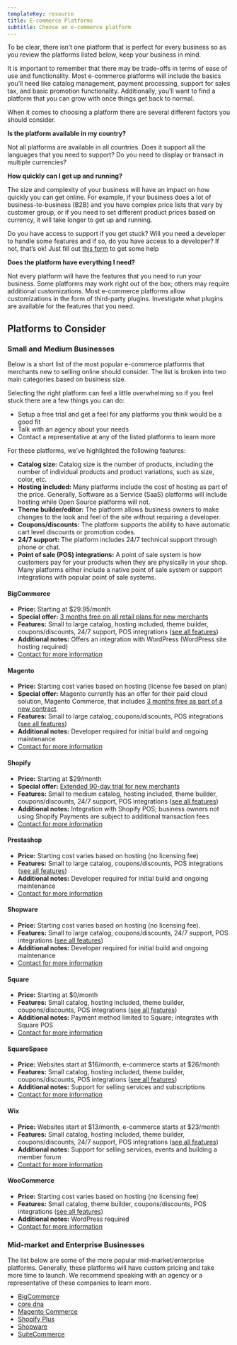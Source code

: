 ```yaml
---
templateKey: resource
title: E-commerce Platforms
subtitle: Choose an e-commerce platform
---
```

To be clear, there isn’t one platform that is perfect for every business so as you review the platforms listed below, keep your business in mind. 

It is important to remember that there may be trade-offs in terms of ease of use and functionality. Most e-commerce platforms will include the basics you’ll need like catalog management, payment processing, support for sales tax, and basic promotion functionality. Additionally, you’ll want to find a platform that you can grow with once things get back to normal. 

When it comes to choosing a platform there are several different factors you should consider.

**Is the platform available in my country?**

Not all platforms are available in all countries. Does it support all the languages that you need to support? Do you need to display or transact in multiple currencies?

**How quickly can I get up and running?**

The size and complexity of your business will have an impact on how quickly you can get online. For example, if your business does a lot of business-to-business (B2B) and you have complex price lists that vary by customer group, or if you need to set different product prices based on currency, it will take longer to get up and running.

Do you have access to support if you get stuck? Will you need a developer to handle some features and if so, do you have access to a developer? If not, that’s ok! Just fill out [this form](/merchants) to get some help

**Does the platform have everything I need?**

Not every platform will have the features that you need to run your business. Some platforms may work right out of the box; others may require additional customizations. Most e-commerce platforms allow customizations in the form of third-party plugins. Investigate what plugins are available for the features that you need.

## Platforms to Consider

### Small and Medium Businesses

Below is a short list of the most popular e-commerce platforms that merchants new to selling online should consider. The list is broken into two main categories based on business size.

Selecting the right platform can feel a little overwhelming so if you feel stuck there are a few things you can do:

* Setup a free trial and get a feel for any platforms you think would be a good fit
* Talk with an agency about your needs
* Contact a representative at any of the listed platforms to learn more

For these platforms, we’ve highlighted the following features:

* **Catalog size:** Catalog size is the number of products, including the number of individual products and product variations, such as size, color, etc.
* **Hosting included:** Many platforms include the cost of hosting as part of the price. Generally, Software as a Service (SaaS) platforms will include hosting while Open Source platforms will not.
* **Theme builder/editor:** The platform allows business owners to make changes to the look and feel of the site without requiring a developer.
* **Coupons/discounts:** The platform supports the ability to have automatic cart level discounts or promotion codes.
* **24/7 support:** The platform includes 24/7 technical support through phone or chat.
* **Point of sale (POS) integrations:** A point of sale system is how customers pay for your products when they are physically in your shop. Many platforms either include a native point of sale system or support integrations with popular point of sale systems.

#### BigCommerce

* **Price:** Starting at $29.95/month
* **Special offer:** [3 months free on all retail plans for new merchants](https://www.bigcommerce.com/covid19/)
* **Features:** Small to large catalog, hosting included, theme builder, coupons/discounts, 24/7 support, POS integrations ([see all features](https://www.bigcommerce.com/product/))
* **Additional notes:** Offers an integration with WordPress (WordPress site hosting required)
* [Contact for more information](https://www.bigcommerce.com/essentials/request-a-demo/)

#### Magento

* **Price:** Starting cost varies based on hosting (license fee based on plan)
* **Special offer:** Magento currently has an offer for their paid cloud solution, Magento Commerce, that includes [3 months free as part of a new contract](https://magento.com/blog/magento-news/adobe-announces-offerings-help-small-mid-sized-companies).
* **Features:** Small to large catalog, coupons/discounts, POS integrations ([see all features](https://magento.com/compare-open-source-and-magento-commerce))
* **Additional notes:** Developer required for initial build and ongoing maintenance
* [Contact for more information](https://magento.com/compare-open-source-and-magento-commerce)

#### Shopify

* **Price:** Starting at $29/month
* **Special offer:** [Extended 90-day trial for new merchants](https://www.shopify.com/covid19)
* **Features:** Small to medium catalog, hosting included, theme builder, coupons/discounts, 24/7 support, POS integrations ([see all features](https://www.shopify.com/pricing))
* **Additional notes:** Integration with Shopify POS; business owners not using Shopify Payments are subject to additional transaction fees
* [Contact for more information](https://www.shopify.com/contact)

#### Prestashop

* **Price:** Starting cost varies based on hosting (no licensing fee)
* **Features:** Small to large catalog, coupons/discounts, POS integrations ([see all features](https://www.prestashop.com/en/features))
* **Additional notes:** Developer required for initial build and ongoing maintenance
* [Contact for more information](https://www.prestashop.com/en/contact)

#### Shopware

* **Price:** Starting cost varies based on hosting (no licensing fee).
* **Features:** Small to large catalog, coupons/discounts, 24/7 support, POS integrations ([see all features](https://www.shopware.com/en/products/shopware-6/))
* **Additional notes:** Developer required for initial build and ongoing maintenance
* [Contact for more information](https://www.shopware.com/en/contact/)

#### Square

* **Price:** Starting at $0/month
* **Features:** Small catalog, hosting included, theme builder, coupons/discounts, POS integrations ([see all features](https://squareup.com/us/en/online-store))
* **Additional notes:** Payment method limited to Square; integrates with Square POS
* [Contact for more information](https://squareup.com/us/en/sales)

#### SquareSpace

* **Price:** Websites start at $16/month, e-commerce starts at $26/month
* **Features:** Small catalog, hosting included, theme builder, coupons/discounts, POS integrations ([see all features](https://www.squarespace.com/ecommerce-website))
* **Additional notes:** Support for selling services and subscriptions
* [Contact for more information](https://www.squarespace.com/contact)

#### Wix

* **Price:** Websites start at $13/month, e-commerce starts at $23/month
* **Features:** Small catalog, hosting included, theme builder, coupons/discounts, 24/7 support, POS integrations ([see all features](https://www.wix.com/ecommerce/website))
* **Additional notes:** Support for selling services, events and building a member forum
* [Contact for more information](https://www.wix.com/about/contact-us)

#### WooCommerce

* **Price:** Starting cost varies based on hosting (no licensing fee)
* **Features:** Small catalog, theme builder, coupons/discounts, POS integrations ([see all features](https://woocommerce.com/features/))
* **Additional notes:** WordPress required
* [Contact for more information](https://woocommerce.com/contact-us/)

### Mid-market and Enterprise Businesses

The list below are some of the more popular mid-market/enterprise platforms. Generally, these platforms will have custom pricing and take more time to launch. We recommend speaking with an agency or a representative of these companies to learn more.

* [BigCommerce](https://www.bigcommerce.com/)
* [core dna](https://www.coredna.com/)
* [Magento Commerce](https://magento.com/)
* [Shopify Plus](https://www.shopify.com/plus)
* [Shopware](https://www.shop-ware.com/)
* [SuiteCommerce](https://www.netsuite.com/portal/products/ecommerce/products/ecommerce.shtml)